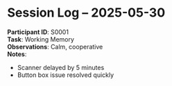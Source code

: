# Session Log – 2025-05-30

**Participant ID**: S0001  
**Task**: Working Memory  
**Observations**: Calm, cooperative  
**Notes**:
- Scanner delayed by 5 minutes
- Button box issue resolved quickly

